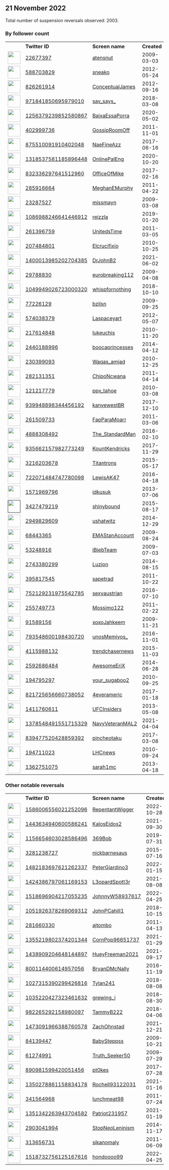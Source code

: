 
## 21 November 2022
Total number of suspension reversals observed: 2003.

### By follower count
<table><tr><th></th><th align="left">Twitter ID</th><th align="left">Screen name</th>
<th align="left">Created</th><th align="left">Status</th><th align="left">Suspended</th><th align="left">Followers</th>
<tr><td><a href="https://pbs.twimg.com/profile_images/1312545540694069250/uFTgY5Zb_normal.jpg"><img src="https://pbs.twimg.com/profile_images/1312545540694069250/uFTgY5Zb_normal.jpg" width="40px" height="40px" align="center"/></a></td><td><a href="https://twitter.com/intent/user?user_id=22677397">22677397</a></td><td><a href="https://twitter.com/atensnut">atensnut</a></td><td>2009-03-03</td><td align="center"></td><td>2022-04-11</td><td>813817</td></tr>
<tr><td><a href="https://pbs.twimg.com/profile_images/1548783681610866691/UcBDtR3V_normal.jpg"><img src="https://pbs.twimg.com/profile_images/1548783681610866691/UcBDtR3V_normal.jpg" width="40px" height="40px" align="center"/></a></td><td><a href="https://twitter.com/intent/user?user_id=588703829">588703829</a></td><td><a href="https://twitter.com/sneako">sneako</a></td><td>2012-05-24</td><td align="center"></td><td>2022-09-01</td><td>513243</td></tr>
<tr><td><a href="https://pbs.twimg.com/profile_images/1459175734602350593/cW3fs5lR_normal.jpg"><img src="https://pbs.twimg.com/profile_images/1459175734602350593/cW3fs5lR_normal.jpg" width="40px" height="40px" align="center"/></a></td><td><a href="https://twitter.com/intent/user?user_id=826261914">826261914</a></td><td><a href="https://twitter.com/ConceptualJames">ConceptualJames</a></td><td>2012-09-16</td><td align="center"></td><td>2022-08-05</td><td>403897</td></tr>
<tr><td><a href="https://pbs.twimg.com/profile_images/1635810473726869505/cgJRyw5N_normal.jpg"><img src="https://pbs.twimg.com/profile_images/1635810473726869505/cgJRyw5N_normal.jpg" width="40px" height="40px" align="center"/></a></td><td><a href="https://twitter.com/intent/user?user_id=971841850695979010">971841850695979010</a></td><td><a href="https://twitter.com/sav_says_">sav_says_</a></td><td>2018-03-08</td><td align="center"></td><td></td><td>402915</td></tr>
<tr><td><a href="https://pbs.twimg.com/profile_images/1294440632207974404/nVNEGUZo_normal.jpg"><img src="https://pbs.twimg.com/profile_images/1294440632207974404/nVNEGUZo_normal.jpg" width="40px" height="40px" align="center"/></a></td><td><a href="https://twitter.com/intent/user?user_id=1256379239852580867">1256379239852580867</a></td><td><a href="https://twitter.com/BaixaEssaPorra">BaixaEssaPorra</a></td><td>2020-05-02</td><td align="center"></td><td></td><td>312569</td></tr>
<tr><td><a href="https://pbs.twimg.com/profile_images/1289465893819428864/tuB-ehPy_normal.jpg"><img src="https://pbs.twimg.com/profile_images/1289465893819428864/tuB-ehPy_normal.jpg" width="40px" height="40px" align="center"/></a></td><td><a href="https://twitter.com/intent/user?user_id=402999736">402999736</a></td><td><a href="https://twitter.com/GossipRoomOff">GossipRoomOff</a></td><td>2011-11-01</td><td align="center"></td><td></td><td>299545</td></tr>
<tr><td><a href="https://pbs.twimg.com/profile_images/1636586945991114752/zANWeb6y_normal.jpg"><img src="https://pbs.twimg.com/profile_images/1636586945991114752/zANWeb6y_normal.jpg" width="40px" height="40px" align="center"/></a></td><td><a href="https://twitter.com/intent/user?user_id=875510091910402048">875510091910402048</a></td><td><a href="https://twitter.com/NaeFineAzz">NaeFineAzz</a></td><td>2017-06-16</td><td align="center"></td><td></td><td>187767</td></tr>
<tr><td><a href="https://pbs.twimg.com/profile_images/1509575706338074636/yP1fEwbH_normal.jpg"><img src="https://pbs.twimg.com/profile_images/1509575706338074636/yP1fEwbH_normal.jpg" width="40px" height="40px" align="center"/></a></td><td><a href="https://twitter.com/intent/user?user_id=1318537581185896448">1318537581185896448</a></td><td><a href="https://twitter.com/OnlinePalEng">OnlinePalEng</a></td><td>2020-10-20</td><td align="center"></td><td>2022-11-16</td><td>120370</td></tr>
<tr><td><a href="https://pbs.twimg.com/profile_images/1656667130379612160/sqCgi7Gy_normal.jpg"><img src="https://pbs.twimg.com/profile_images/1656667130379612160/sqCgi7Gy_normal.jpg" width="40px" height="40px" align="center"/></a></td><td><a href="https://twitter.com/intent/user?user_id=832336297641512960">832336297641512960</a></td><td><a href="https://twitter.com/OfficeOfMike">OfficeOfMike</a></td><td>2017-02-16</td><td align="center">👋</td><td></td><td>86580</td></tr>
<tr><td><a href="https://pbs.twimg.com/profile_images/1595124533660221441/8S8IZWMp_normal.jpg"><img src="https://pbs.twimg.com/profile_images/1595124533660221441/8S8IZWMp_normal.jpg" width="40px" height="40px" align="center"/></a></td><td><a href="https://twitter.com/intent/user?user_id=285916664">285916664</a></td><td><a href="https://twitter.com/MeghanEMurphy">MeghanEMurphy</a></td><td>2011-04-22</td><td align="center"></td><td></td><td>82613</td></tr>
<tr><td><a href="https://pbs.twimg.com/profile_images/1595880375502315521/p9toTwRo_normal.jpg"><img src="https://pbs.twimg.com/profile_images/1595880375502315521/p9toTwRo_normal.jpg" width="40px" height="40px" align="center"/></a></td><td><a href="https://twitter.com/intent/user?user_id=23287527">23287527</a></td><td><a href="https://twitter.com/missmayn">missmayn</a></td><td>2009-03-08</td><td align="center"></td><td></td><td>80878</td></tr>
<tr><td><a href="https://pbs.twimg.com/profile_images/1570337263397003269/PcKbB38y_normal.jpg"><img src="https://pbs.twimg.com/profile_images/1570337263397003269/PcKbB38y_normal.jpg" width="40px" height="40px" align="center"/></a></td><td><a href="https://twitter.com/intent/user?user_id=1086988246641446912">1086988246641446912</a></td><td><a href="https://twitter.com/reizzla">reizzla</a></td><td>2019-01-20</td><td align="center">🔒</td><td></td><td>77143</td></tr>
<tr><td><a href="https://pbs.twimg.com/profile_images/1557862865532583945/2QRYzQ4p_normal.jpg"><img src="https://pbs.twimg.com/profile_images/1557862865532583945/2QRYzQ4p_normal.jpg" width="40px" height="40px" align="center"/></a></td><td><a href="https://twitter.com/intent/user?user_id=261396759">261396759</a></td><td><a href="https://twitter.com/UnitedsTime">UnitedsTime</a></td><td>2011-03-05</td><td align="center">🔒</td><td></td><td>71008</td></tr>
<tr><td><a href="https://pbs.twimg.com/profile_images/1572264065757487106/U5ZNsNHj_normal.jpg"><img src="https://pbs.twimg.com/profile_images/1572264065757487106/U5ZNsNHj_normal.jpg" width="40px" height="40px" align="center"/></a></td><td><a href="https://twitter.com/intent/user?user_id=207484801">207484801</a></td><td><a href="https://twitter.com/Elcrucifixio">Elcrucifixio</a></td><td>2010-10-25</td><td align="center">🔒</td><td></td><td>70681</td></tr>
<tr><td><a href="https://pbs.twimg.com/profile_images/1400016750041780224/IHC9w5bt_normal.jpg"><img src="https://pbs.twimg.com/profile_images/1400016750041780224/IHC9w5bt_normal.jpg" width="40px" height="40px" align="center"/></a></td><td><a href="https://twitter.com/intent/user?user_id=1400013985202704385">1400013985202704385</a></td><td><a href="https://twitter.com/DrJohnB2">DrJohnB2</a></td><td>2021-06-02</td><td align="center"></td><td>2022-06-25</td><td>67767</td></tr>
<tr><td><a href="https://pbs.twimg.com/profile_images/1621457514179993600/CW9BBsN6_normal.jpg"><img src="https://pbs.twimg.com/profile_images/1621457514179993600/CW9BBsN6_normal.jpg" width="40px" height="40px" align="center"/></a></td><td><a href="https://twitter.com/intent/user?user_id=29788830">29788830</a></td><td><a href="https://twitter.com/eurobreaking112">eurobreaking112</a></td><td>2009-04-08</td><td align="center"></td><td></td><td>60500</td></tr>
<tr><td><a href="https://pbs.twimg.com/profile_images/1279780590129221637/r9mL88yN_normal.jpg"><img src="https://pbs.twimg.com/profile_images/1279780590129221637/r9mL88yN_normal.jpg" width="40px" height="40px" align="center"/></a></td><td><a href="https://twitter.com/intent/user?user_id=1049949026723000320">1049949026723000320</a></td><td><a href="https://twitter.com/whispfornothing">whispfornothing</a></td><td>2018-10-10</td><td align="center">🔒</td><td></td><td>54803</td></tr>
<tr><td><a href="https://pbs.twimg.com/profile_images/1328157122920550400/YWT3zYPr_normal.jpg"><img src="https://pbs.twimg.com/profile_images/1328157122920550400/YWT3zYPr_normal.jpg" width="40px" height="40px" align="center"/></a></td><td><a href="https://twitter.com/intent/user?user_id=77226129">77226129</a></td><td><a href="https://twitter.com/bzilsn">bzilsn</a></td><td>2009-09-25</td><td align="center"></td><td></td><td>53345</td></tr>
<tr><td><a href="https://pbs.twimg.com/profile_images/1508411910571667468/WlYfULBi_normal.jpg"><img src="https://pbs.twimg.com/profile_images/1508411910571667468/WlYfULBi_normal.jpg" width="40px" height="40px" align="center"/></a></td><td><a href="https://twitter.com/intent/user?user_id=574038379">574038379</a></td><td><a href="https://twitter.com/Laspaceyart">Laspaceyart</a></td><td>2012-05-07</td><td align="center"></td><td>2022-11-13</td><td>49653</td></tr>
<tr><td><a href="https://pbs.twimg.com/profile_images/1594346413835567110/9qFjjnlf_normal.jpg"><img src="https://pbs.twimg.com/profile_images/1594346413835567110/9qFjjnlf_normal.jpg" width="40px" height="40px" align="center"/></a></td><td><a href="https://twitter.com/intent/user?user_id=217614848">217614848</a></td><td><a href="https://twitter.com/lukeuchis">lukeuchis</a></td><td>2010-11-20</td><td align="center">🔒</td><td></td><td>49467</td></tr>
<tr><td><a href="https://pbs.twimg.com/profile_images/1376645406935937025/EjqBGkhj_normal.jpg"><img src="https://pbs.twimg.com/profile_images/1376645406935937025/EjqBGkhj_normal.jpg" width="40px" height="40px" align="center"/></a></td><td><a href="https://twitter.com/intent/user?user_id=2440188996">2440188996</a></td><td><a href="https://twitter.com/boocaprincesses">boocaprincesses</a></td><td>2014-04-12</td><td align="center"></td><td></td><td>39354</td></tr>
<tr><td><a href="https://pbs.twimg.com/profile_images/1237423438073135104/1PhiOPBs_normal.jpg"><img src="https://pbs.twimg.com/profile_images/1237423438073135104/1PhiOPBs_normal.jpg" width="40px" height="40px" align="center"/></a></td><td><a href="https://twitter.com/intent/user?user_id=230399093">230399093</a></td><td><a href="https://twitter.com/Waqas_amjad">Waqas_amjad</a></td><td>2010-12-25</td><td align="center"></td><td></td><td>39258</td></tr>
<tr><td><a href="https://pbs.twimg.com/profile_images/1006905285573824516/c9yHEyoQ_normal.jpg"><img src="https://pbs.twimg.com/profile_images/1006905285573824516/c9yHEyoQ_normal.jpg" width="40px" height="40px" align="center"/></a></td><td><a href="https://twitter.com/intent/user?user_id=282131351">282131351</a></td><td><a href="https://twitter.com/ChipoNcwana">ChipoNcwana</a></td><td>2011-04-14</td><td align="center">🔒</td><td></td><td>38479</td></tr>
<tr><td><a href="https://pbs.twimg.com/profile_images/1594713291049377805/G_LrOgVE_normal.jpg"><img src="https://pbs.twimg.com/profile_images/1594713291049377805/G_LrOgVE_normal.jpg" width="40px" height="40px" align="center"/></a></td><td><a href="https://twitter.com/intent/user?user_id=121217779">121217779</a></td><td><a href="https://twitter.com/ppv_tahoe">ppv_tahoe</a></td><td>2010-03-08</td><td align="center"></td><td></td><td>37692</td></tr>
<tr><td><a href="https://pbs.twimg.com/profile_images/1553935053318660098/1577BC_P_normal.jpg"><img src="https://pbs.twimg.com/profile_images/1553935053318660098/1577BC_P_normal.jpg" width="40px" height="40px" align="center"/></a></td><td><a href="https://twitter.com/intent/user?user_id=939948898344456192">939948898344456192</a></td><td><a href="https://twitter.com/kanyewestBR">kanyewestBR</a></td><td>2017-12-10</td><td align="center">🔒</td><td></td><td>37317</td></tr>
<tr><td><a href="https://pbs.twimg.com/profile_images/1594529289130631168/ss3hL2cM_normal.jpg"><img src="https://pbs.twimg.com/profile_images/1594529289130631168/ss3hL2cM_normal.jpg" width="40px" height="40px" align="center"/></a></td><td><a href="https://twitter.com/intent/user?user_id=261509733">261509733</a></td><td><a href="https://twitter.com/FapParaMoarr">FapParaMoarr</a></td><td>2011-03-06</td><td align="center">🔒</td><td></td><td>35937</td></tr>
<tr><td><a href="https://pbs.twimg.com/profile_images/1613519101405667328/xY5CEyA__normal.jpg"><img src="https://pbs.twimg.com/profile_images/1613519101405667328/xY5CEyA__normal.jpg" width="40px" height="40px" align="center"/></a></td><td><a href="https://twitter.com/intent/user?user_id=4888308492">4888308492</a></td><td><a href="https://twitter.com/The_StandardMan">The_StandardMan</a></td><td>2016-02-10</td><td align="center"></td><td></td><td>34429</td></tr>
<tr><td><a href="https://pbs.twimg.com/profile_images/1263035996611854339/xtj6GI7Y_normal.jpg"><img src="https://pbs.twimg.com/profile_images/1263035996611854339/xtj6GI7Y_normal.jpg" width="40px" height="40px" align="center"/></a></td><td><a href="https://twitter.com/intent/user?user_id=935662157982773249">935662157982773249</a></td><td><a href="https://twitter.com/KountKendricks">KountKendricks</a></td><td>2017-11-29</td><td align="center">🔒</td><td></td><td>33557</td></tr>
<tr><td><a href="https://pbs.twimg.com/profile_images/1130131359165550594/YreM_pXd_normal.jpg"><img src="https://pbs.twimg.com/profile_images/1130131359165550594/YreM_pXd_normal.jpg" width="40px" height="40px" align="center"/></a></td><td><a href="https://twitter.com/intent/user?user_id=3216203678">3216203678</a></td><td><a href="https://twitter.com/Titantrons">Titantrons</a></td><td>2015-05-17</td><td align="center">🔒</td><td></td><td>33085</td></tr>
<tr><td><a href="https://pbs.twimg.com/profile_images/1315462617977290754/urE9ht1o_normal.jpg"><img src="https://pbs.twimg.com/profile_images/1315462617977290754/urE9ht1o_normal.jpg" width="40px" height="40px" align="center"/></a></td><td><a href="https://twitter.com/intent/user?user_id=722071484747780098">722071484747780098</a></td><td><a href="https://twitter.com/LewisAK47">LewisAK47</a></td><td>2016-04-18</td><td align="center"></td><td></td><td>32763</td></tr>
<tr><td><a href="https://pbs.twimg.com/profile_images/1517942894275043330/MupIAuma_normal.jpg"><img src="https://pbs.twimg.com/profile_images/1517942894275043330/MupIAuma_normal.jpg" width="40px" height="40px" align="center"/></a></td><td><a href="https://twitter.com/intent/user?user_id=1571969796">1571969796</a></td><td><a href="https://twitter.com/idkusuk">idkusuk</a></td><td>2013-07-06</td><td align="center">🔒</td><td></td><td>29554</td></tr>
<tr><td><a href=""><img src="" width="40px" height="40px" align="center"/></a></td><td><a href="https://twitter.com/intent/user?user_id=3427479219">3427479219</a></td><td><a href="https://twitter.com/shinybound">shinybound</a></td><td>2015-08-17</td><td align="center"></td><td></td><td>28537</td></tr>
<tr><td><a href="https://pbs.twimg.com/profile_images/1555942973287739394/qcEK79_s_normal.jpg"><img src="https://pbs.twimg.com/profile_images/1555942973287739394/qcEK79_s_normal.jpg" width="40px" height="40px" align="center"/></a></td><td><a href="https://twitter.com/intent/user?user_id=2949829609">2949829609</a></td><td><a href="https://twitter.com/ushatwitz">ushatwitz</a></td><td>2014-12-29</td><td align="center">🔒</td><td></td><td>26740</td></tr>
<tr><td><a href="https://pbs.twimg.com/profile_images/1598635425572208642/geKpvZcc_normal.jpg"><img src="https://pbs.twimg.com/profile_images/1598635425572208642/geKpvZcc_normal.jpg" width="40px" height="40px" align="center"/></a></td><td><a href="https://twitter.com/intent/user?user_id=68443365">68443365</a></td><td><a href="https://twitter.com/EMAStanAccount">EMAStanAccount</a></td><td>2009-08-24</td><td align="center"></td><td></td><td>25888</td></tr>
<tr><td><a href="https://pbs.twimg.com/profile_images/1264576156776398848/pQO4AxaO_normal.jpg"><img src="https://pbs.twimg.com/profile_images/1264576156776398848/pQO4AxaO_normal.jpg" width="40px" height="40px" align="center"/></a></td><td><a href="https://twitter.com/intent/user?user_id=53248916">53248916</a></td><td><a href="https://twitter.com/iBiebTeam">iBiebTeam</a></td><td>2009-07-03</td><td align="center"></td><td></td><td>25198</td></tr>
<tr><td><a href="https://pbs.twimg.com/profile_images/1367298486912376832/jc3OF85W_normal.jpg"><img src="https://pbs.twimg.com/profile_images/1367298486912376832/jc3OF85W_normal.jpg" width="40px" height="40px" align="center"/></a></td><td><a href="https://twitter.com/intent/user?user_id=2743380299">2743380299</a></td><td><a href="https://twitter.com/Luzion">Luzion</a></td><td>2014-08-15</td><td align="center"></td><td></td><td>23583</td></tr>
<tr><td><a href="https://pbs.twimg.com/profile_images/1322975337035214848/VM7vHt6M_normal.jpg"><img src="https://pbs.twimg.com/profile_images/1322975337035214848/VM7vHt6M_normal.jpg" width="40px" height="40px" align="center"/></a></td><td><a href="https://twitter.com/intent/user?user_id=395817545">395817545</a></td><td><a href="https://twitter.com/sapetrad">sapetrad</a></td><td>2011-10-22</td><td align="center">🔒</td><td></td><td>21921</td></tr>
<tr><td><a href="https://pbs.twimg.com/profile_images/1532667531286175744/yZ1K4Xwi_normal.jpg"><img src="https://pbs.twimg.com/profile_images/1532667531286175744/yZ1K4Xwi_normal.jpg" width="40px" height="40px" align="center"/></a></td><td><a href="https://twitter.com/intent/user?user_id=752129231975542785">752129231975542785</a></td><td><a href="https://twitter.com/sexyaustrian">sexyaustrian</a></td><td>2016-07-10</td><td align="center">🔒</td><td>2022-10-29</td><td>20076</td></tr>
<tr><td><a href="https://pbs.twimg.com/profile_images/1068323438023098369/Cjs6AXYw_normal.jpg"><img src="https://pbs.twimg.com/profile_images/1068323438023098369/Cjs6AXYw_normal.jpg" width="40px" height="40px" align="center"/></a></td><td><a href="https://twitter.com/intent/user?user_id=255749773">255749773</a></td><td><a href="https://twitter.com/Mossimo122">Mossimo122</a></td><td>2011-02-22</td><td align="center"></td><td>2022-10-29</td><td>19474</td></tr>
<tr><td><a href="https://pbs.twimg.com/profile_images/1592988498264571908/Ml8y4fpA_normal.jpg"><img src="https://pbs.twimg.com/profile_images/1592988498264571908/Ml8y4fpA_normal.jpg" width="40px" height="40px" align="center"/></a></td><td><a href="https://twitter.com/intent/user?user_id=91589156">91589156</a></td><td><a href="https://twitter.com/xoxoJahkeem">xoxoJahkeem</a></td><td>2009-11-21</td><td align="center">🚫</td><td></td><td>19098</td></tr>
<tr><td><a href="https://pbs.twimg.com/profile_images/1013769651657035781/s5KE0jnO_normal.jpg"><img src="https://pbs.twimg.com/profile_images/1013769651657035781/s5KE0jnO_normal.jpg" width="40px" height="40px" align="center"/></a></td><td><a href="https://twitter.com/intent/user?user_id=793548600198430720">793548600198430720</a></td><td><a href="https://twitter.com/unosMemiyos_">unosMemiyos_</a></td><td>2016-11-01</td><td align="center"></td><td></td><td>18792</td></tr>
<tr><td><a href="https://pbs.twimg.com/profile_images/826907622540324864/ta_bubAL_normal.jpg"><img src="https://pbs.twimg.com/profile_images/826907622540324864/ta_bubAL_normal.jpg" width="40px" height="40px" align="center"/></a></td><td><a href="https://twitter.com/intent/user?user_id=4115988132">4115988132</a></td><td><a href="https://twitter.com/trendchasernews">trendchasernews</a></td><td>2015-11-03</td><td align="center"></td><td></td><td>18239</td></tr>
<tr><td><a href="https://pbs.twimg.com/profile_images/1146675558492901376/u_4hqvtW_normal.png"><img src="https://pbs.twimg.com/profile_images/1146675558492901376/u_4hqvtW_normal.png" width="40px" height="40px" align="center"/></a></td><td><a href="https://twitter.com/intent/user?user_id=2592686484">2592686484</a></td><td><a href="https://twitter.com/AwesomeEriX">AwesomeEriX</a></td><td>2014-06-28</td><td align="center">🔒</td><td></td><td>17982</td></tr>
<tr><td><a href="https://pbs.twimg.com/profile_images/1456283189605982215/Ov44n7GA_normal.jpg"><img src="https://pbs.twimg.com/profile_images/1456283189605982215/Ov44n7GA_normal.jpg" width="40px" height="40px" align="center"/></a></td><td><a href="https://twitter.com/intent/user?user_id=194795297">194795297</a></td><td><a href="https://twitter.com/your_sugaboo2">your_sugaboo2</a></td><td>2010-09-25</td><td align="center">🔒</td><td></td><td>17898</td></tr>
<tr><td><a href="https://pbs.twimg.com/profile_images/1594852744187314176/22BNVuCp_normal.jpg"><img src="https://pbs.twimg.com/profile_images/1594852744187314176/22BNVuCp_normal.jpg" width="40px" height="40px" align="center"/></a></td><td><a href="https://twitter.com/intent/user?user_id=821725656660738052">821725656660738052</a></td><td><a href="https://twitter.com/4everameric">4everameric</a></td><td>2017-01-18</td><td align="center"></td><td>2022-04-05</td><td>17678</td></tr>
<tr><td><a href="https://pbs.twimg.com/profile_images/1190764725849772032/LzduXwU7_normal.jpg"><img src="https://pbs.twimg.com/profile_images/1190764725849772032/LzduXwU7_normal.jpg" width="40px" height="40px" align="center"/></a></td><td><a href="https://twitter.com/intent/user?user_id=1411760611">1411760611</a></td><td><a href="https://twitter.com/UFCInsiders">UFCInsiders</a></td><td>2013-05-08</td><td align="center"></td><td></td><td>17372</td></tr>
<tr><td><a href="https://pbs.twimg.com/profile_images/1661268646293798916/uqJji7r1_normal.jpg"><img src="https://pbs.twimg.com/profile_images/1661268646293798916/uqJji7r1_normal.jpg" width="40px" height="40px" align="center"/></a></td><td><a href="https://twitter.com/intent/user?user_id=1378548491551715329">1378548491551715329</a></td><td><a href="https://twitter.com/NavyVeteranMAL2">NavyVeteranMAL2</a></td><td>2021-04-04</td><td align="center"></td><td>2022-10-29</td><td>16928</td></tr>
<tr><td><a href="https://pbs.twimg.com/profile_images/1619259975192219648/kbaaK-Xe_normal.jpg"><img src="https://pbs.twimg.com/profile_images/1619259975192219648/kbaaK-Xe_normal.jpg" width="40px" height="40px" align="center"/></a></td><td><a href="https://twitter.com/intent/user?user_id=839477520428859392">839477520428859392</a></td><td><a href="https://twitter.com/pincheotaku">pincheotaku</a></td><td>2017-03-08</td><td align="center"></td><td></td><td>16538</td></tr>
<tr><td><a href="https://pbs.twimg.com/profile_images/1132404667/CMS_Higgs-event_normal.jpg"><img src="https://pbs.twimg.com/profile_images/1132404667/CMS_Higgs-event_normal.jpg" width="40px" height="40px" align="center"/></a></td><td><a href="https://twitter.com/intent/user?user_id=194711023">194711023</a></td><td><a href="https://twitter.com/LHCnews">LHCnews</a></td><td>2010-09-24</td><td align="center"></td><td></td><td>15600</td></tr>
<tr><td><a href="https://pbs.twimg.com/profile_images/1660508808689467393/JcywK86a_normal.jpg"><img src="https://pbs.twimg.com/profile_images/1660508808689467393/JcywK86a_normal.jpg" width="40px" height="40px" align="center"/></a></td><td><a href="https://twitter.com/intent/user?user_id=1362751075">1362751075</a></td><td><a href="https://twitter.com/sarah1mc">sarah1mc</a></td><td>2013-04-18</td><td align="center"></td><td></td><td>15478</td></tr>
</table>

### Other notable reversals
<table><tr><th></th><th align="left">Twitter ID</th><th align="left">Screen name</th>
<th align="left">Created</th><th align="left">Status</th><th align="left">Suspended</th><th align="left">Followers</th>
<tr><td><a href="https://pbs.twimg.com/profile_images/1586007521457750016/o4wyLT-N_normal.jpg"><img src="https://pbs.twimg.com/profile_images/1586007521457750016/o4wyLT-N_normal.jpg" width="40px" height="40px" align="center"/></a></td><td><a href="https://twitter.com/intent/user?user_id=1586006556021252096">1586006556021252096</a></td><td><a href="https://twitter.com/RepentantWigger">RepentantWigger</a></td><td>2022-10-28</td><td align="center">👋</td><td>2022-11-21</td><td>163</td></tr>
<tr><td><a href="https://pbs.twimg.com/profile_images/1443890464717934608/o82U0QbJ_normal.jpg"><img src="https://pbs.twimg.com/profile_images/1443890464717934608/o82U0QbJ_normal.jpg" width="40px" height="40px" align="center"/></a></td><td><a href="https://twitter.com/intent/user?user_id=1443634940600586241">1443634940600586241</a></td><td><a href="https://twitter.com/KalosEidos2">KalosEidos2</a></td><td>2021-09-30</td><td align="center"></td><td>2022-11-14</td><td>56</td></tr>
<tr><td><a href="https://pbs.twimg.com/profile_images/1655715726483652608/--KAEcea_normal.jpg"><img src="https://pbs.twimg.com/profile_images/1655715726483652608/--KAEcea_normal.jpg" width="40px" height="40px" align="center"/></a></td><td><a href="https://twitter.com/intent/user?user_id=1156654603028586496">1156654603028586496</a></td><td><a href="https://twitter.com/369Bob">369Bob</a></td><td>2019-07-31</td><td align="center"></td><td>2022-10-29</td><td>3602</td></tr>
<tr><td><a href="https://pbs.twimg.com/profile_images/1178996464527142912/kY_wRWeO_normal.jpg"><img src="https://pbs.twimg.com/profile_images/1178996464527142912/kY_wRWeO_normal.jpg" width="40px" height="40px" align="center"/></a></td><td><a href="https://twitter.com/intent/user?user_id=3281238727">3281238727</a></td><td><a href="https://twitter.com/nickbarnesaus">nickbarnesaus</a></td><td>2015-07-16</td><td align="center"></td><td>2022-07-19</td><td>3087</td></tr>
<tr><td><a href="https://pbs.twimg.com/profile_images/1553571014566633472/V4ocfS3h_normal.jpg"><img src="https://pbs.twimg.com/profile_images/1553571014566633472/V4ocfS3h_normal.jpg" width="40px" height="40px" align="center"/></a></td><td><a href="https://twitter.com/intent/user?user_id=1482183697621262337">1482183697621262337</a></td><td><a href="https://twitter.com/PeterGiardino3">PeterGiardino3</a></td><td>2022-01-15</td><td align="center"></td><td>2022-10-20</td><td>1634</td></tr>
<tr><td><a href="https://pbs.twimg.com/profile_images/1602131257663569925/Gr23em35_normal.jpg"><img src="https://pbs.twimg.com/profile_images/1602131257663569925/Gr23em35_normal.jpg" width="40px" height="40px" align="center"/></a></td><td><a href="https://twitter.com/intent/user?user_id=1424386797061169153">1424386797061169153</a></td><td><a href="https://twitter.com/L3opardSpott3r">L3opardSpott3r</a></td><td>2021-08-08</td><td align="center">🔒</td><td>2022-10-29</td><td>2472</td></tr>
<tr><td><a href="https://pbs.twimg.com/profile_images/1533803284481425409/rTlloN_Y_normal.jpg"><img src="https://pbs.twimg.com/profile_images/1533803284481425409/rTlloN_Y_normal.jpg" width="40px" height="40px" align="center"/></a></td><td><a href="https://twitter.com/intent/user?user_id=1518696904217055235">1518696904217055235</a></td><td><a href="https://twitter.com/JohnnyW58937617">JohnnyW58937617</a></td><td>2022-04-25</td><td align="center"></td><td>2022-10-20</td><td>1825</td></tr>
<tr><td><a href="https://pbs.twimg.com/profile_images/1051928248848969729/NcaaTa08_normal.jpg"><img src="https://pbs.twimg.com/profile_images/1051928248848969729/NcaaTa08_normal.jpg" width="40px" height="40px" align="center"/></a></td><td><a href="https://twitter.com/intent/user?user_id=1051926378269069312">1051926378269069312</a></td><td><a href="https://twitter.com/JohnPCahill1">JohnPCahill1</a></td><td>2018-10-15</td><td align="center"></td><td>2022-10-29</td><td>4850</td></tr>
<tr><td><a href="https://pbs.twimg.com/profile_images/1665255347257262080/d-DpJmTA_normal.jpg"><img src="https://pbs.twimg.com/profile_images/1665255347257262080/d-DpJmTA_normal.jpg" width="40px" height="40px" align="center"/></a></td><td><a href="https://twitter.com/intent/user?user_id=281660330">281660330</a></td><td><a href="https://twitter.com/ajtombo">ajtombo</a></td><td>2011-04-13</td><td align="center"></td><td>2022-10-29</td><td>2848</td></tr>
<tr><td><a href="https://pbs.twimg.com/profile_images/1617341299283169286/stqjYbtv_normal.jpg"><img src="https://pbs.twimg.com/profile_images/1617341299283169286/stqjYbtv_normal.jpg" width="40px" height="40px" align="center"/></a></td><td><a href="https://twitter.com/intent/user?user_id=1355219802374201344">1355219802374201344</a></td><td><a href="https://twitter.com/CornPop96651737">CornPop96651737</a></td><td>2021-01-29</td><td align="center"></td><td>2022-02-13</td><td>99</td></tr>
<tr><td><a href="https://pbs.twimg.com/profile_images/1438961868677292036/f_qRp_ZB_normal.jpg"><img src="https://pbs.twimg.com/profile_images/1438961868677292036/f_qRp_ZB_normal.jpg" width="40px" height="40px" align="center"/></a></td><td><a href="https://twitter.com/intent/user?user_id=1438909204648144897">1438909204648144897</a></td><td><a href="https://twitter.com/HueyFreeman2021">HueyFreeman2021</a></td><td>2021-09-17</td><td align="center"></td><td>2022-10-29</td><td>1039</td></tr>
<tr><td><a href="https://pbs.twimg.com/profile_images/1450815069357547531/JX-NTo1X_normal.jpg"><img src="https://pbs.twimg.com/profile_images/1450815069357547531/JX-NTo1X_normal.jpg" width="40px" height="40px" align="center"/></a></td><td><a href="https://twitter.com/intent/user?user_id=800114400614957056">800114400614957056</a></td><td><a href="https://twitter.com/BryanDMcNally">BryanDMcNally</a></td><td>2016-11-19</td><td align="center"></td><td>2022-05-03</td><td>11859</td></tr>
<tr><td><a href="https://pbs.twimg.com/profile_images/1264249922733445121/JQ9p5mRU_normal.jpg"><img src="https://pbs.twimg.com/profile_images/1264249922733445121/JQ9p5mRU_normal.jpg" width="40px" height="40px" align="center"/></a></td><td><a href="https://twitter.com/intent/user?user_id=1027315390299426816">1027315390299426816</a></td><td><a href="https://twitter.com/Tylan241">Tylan241</a></td><td>2018-08-08</td><td align="center"></td><td></td><td>900</td></tr>
<tr><td><a href="https://pbs.twimg.com/profile_images/1308488089447391237/d237DY-Y_normal.jpg"><img src="https://pbs.twimg.com/profile_images/1308488089447391237/d237DY-Y_normal.jpg" width="40px" height="40px" align="center"/></a></td><td><a href="https://twitter.com/intent/user?user_id=1035220427323461632">1035220427323461632</a></td><td><a href="https://twitter.com/grewing_j">grewing_j</a></td><td>2018-08-30</td><td align="center"></td><td>2022-10-29</td><td>75</td></tr>
<tr><td><a href="https://pbs.twimg.com/profile_images/1149145327573831681/BzqecY8H_normal.jpg"><img src="https://pbs.twimg.com/profile_images/1149145327573831681/BzqecY8H_normal.jpg" width="40px" height="40px" align="center"/></a></td><td><a href="https://twitter.com/intent/user?user_id=982265292158980097">982265292158980097</a></td><td><a href="https://twitter.com/TammyB222">TammyB222</a></td><td>2018-04-06</td><td align="center"></td><td>2022-10-29</td><td>778</td></tr>
<tr><td><a href="https://pbs.twimg.com/profile_images/1518974926006276096/ux1kSZHs_normal.jpg"><img src="https://pbs.twimg.com/profile_images/1518974926006276096/ux1kSZHs_normal.jpg" width="40px" height="40px" align="center"/></a></td><td><a href="https://twitter.com/intent/user?user_id=1473091966388760578">1473091966388760578</a></td><td><a href="https://twitter.com/ZachOhnstad">ZachOhnstad</a></td><td>2021-12-21</td><td align="center"></td><td>2022-10-20</td><td>1078</td></tr>
<tr><td><a href="https://pbs.twimg.com/profile_images/1540853662922297344/IyIcNNw-_normal.jpg"><img src="https://pbs.twimg.com/profile_images/1540853662922297344/IyIcNNw-_normal.jpg" width="40px" height="40px" align="center"/></a></td><td><a href="https://twitter.com/intent/user?user_id=84139447">84139447</a></td><td><a href="https://twitter.com/BabySteppss">BabySteppss</a></td><td>2009-10-21</td><td align="center"></td><td>2022-10-29</td><td>659</td></tr>
<tr><td><a href="https://pbs.twimg.com/profile_images/1563557927230644225/doBKCvVd_normal.jpg"><img src="https://pbs.twimg.com/profile_images/1563557927230644225/doBKCvVd_normal.jpg" width="40px" height="40px" align="center"/></a></td><td><a href="https://twitter.com/intent/user?user_id=61274991">61274991</a></td><td><a href="https://twitter.com/Truth_Seeker50">Truth_Seeker50</a></td><td>2009-07-29</td><td align="center"></td><td>2022-09-12</td><td>591</td></tr>
<tr><td><a href="https://pbs.twimg.com/profile_images/1594525884811284483/h1vnMy5v_normal.jpg"><img src="https://pbs.twimg.com/profile_images/1594525884811284483/h1vnMy5v_normal.jpg" width="40px" height="40px" align="center"/></a></td><td><a href="https://twitter.com/intent/user?user_id=890981599420051456">890981599420051456</a></td><td><a href="https://twitter.com/pt0kes">pt0kes</a></td><td>2017-07-28</td><td align="center"></td><td></td><td>6193</td></tr>
<tr><td><a href="https://pbs.twimg.com/profile_images/1595084257914982400/lDdckkMg_normal.jpg"><img src="https://pbs.twimg.com/profile_images/1595084257914982400/lDdckkMg_normal.jpg" width="40px" height="40px" align="center"/></a></td><td><a href="https://twitter.com/intent/user?user_id=1350278861158834178">1350278861158834178</a></td><td><a href="https://twitter.com/Rochell93122031">Rochell93122031</a></td><td>2021-01-16</td><td align="center"></td><td>2022-10-29</td><td>653</td></tr>
<tr><td><a href="https://pbs.twimg.com/profile_images/1608170483/images_1__normal.jpg"><img src="https://pbs.twimg.com/profile_images/1608170483/images_1__normal.jpg" width="40px" height="40px" align="center"/></a></td><td><a href="https://twitter.com/intent/user?user_id=341564968">341564968</a></td><td><a href="https://twitter.com/lunchmeat98">lunchmeat98</a></td><td>2011-07-24</td><td align="center"></td><td>2022-10-29</td><td>4163</td></tr>
<tr><td><a href="https://pbs.twimg.com/profile_images/1351345657773219843/n7KdUEC0_normal.jpg"><img src="https://pbs.twimg.com/profile_images/1351345657773219843/n7KdUEC0_normal.jpg" width="40px" height="40px" align="center"/></a></td><td><a href="https://twitter.com/intent/user?user_id=1351342263943704582">1351342263943704582</a></td><td><a href="https://twitter.com/Patriot231957">Patriot231957</a></td><td>2021-01-19</td><td align="center"></td><td>2022-10-29</td><td>4104</td></tr>
<tr><td><a href="https://pbs.twimg.com/profile_images/1606463805998829568/t-SjBntN_normal.jpg"><img src="https://pbs.twimg.com/profile_images/1606463805998829568/t-SjBntN_normal.jpg" width="40px" height="40px" align="center"/></a></td><td><a href="https://twitter.com/intent/user?user_id=2903041994">2903041994</a></td><td><a href="https://twitter.com/StopNeoLeninism">StopNeoLeninism</a></td><td>2014-11-17</td><td align="center"></td><td></td><td>2923</td></tr>
<tr><td><a href="https://pbs.twimg.com/profile_images/1492453319020797953/FLP43E2Y_normal.jpg"><img src="https://pbs.twimg.com/profile_images/1492453319020797953/FLP43E2Y_normal.jpg" width="40px" height="40px" align="center"/></a></td><td><a href="https://twitter.com/intent/user?user_id=313656731">313656731</a></td><td><a href="https://twitter.com/sikanomaly">sikanomaly</a></td><td>2011-06-09</td><td align="center"></td><td>2022-11-20</td><td>627</td></tr>
<tr><td><a href="https://pbs.twimg.com/profile_images/1600447068572631040/3AouSy0-_normal.jpg"><img src="https://pbs.twimg.com/profile_images/1600447068572631040/3AouSy0-_normal.jpg" width="40px" height="40px" align="center"/></a></td><td><a href="https://twitter.com/intent/user?user_id=1518732756125167616">1518732756125167616</a></td><td><a href="https://twitter.com/hondoooo99">hondoooo99</a></td><td>2022-04-25</td><td align="center"></td><td>2022-10-19</td><td>427</td></tr>
</table>
